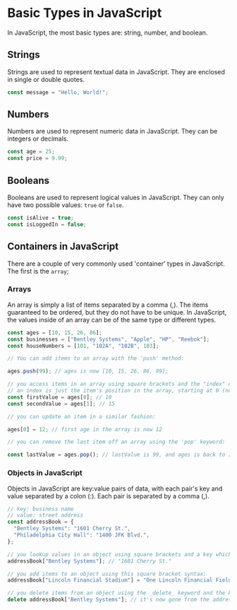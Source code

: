 # Basic Types in JavaScript

In JavaScript, the most basic types are: string, number, and boolean.

## Strings

Strings are used to represent textual data in JavaScript. They are enclosed in single or double quotes.

```javascript
const message = "Hello, World!";
```

## Numbers

Numbers are used to represent numeric data in JavaScript. They can be integers or decimals.

```javascript
const age = 25;
const price = 9.99;
```

## Booleans

Booleans are used to represent logical values in JavaScript. They can only have two possible values: `true` or `false`.

```javascript
const isAlive = true;
const isLoggedIn = false;
```

## Containers in JavaScript

There are a couple of very commonly used 'container' types in JavaScript. The first is the `array`;

### Arrays

An array is simply a list of items separated by a comma (,). The items guaranteed to be ordered, but they do not have to be unique.
In JavaScript, the values inside of an array can be of the same type or different types.

```javascript
const ages = [10, 15, 26, 86];
const businesses = ["Bentley Systems", "Apple", "HP", "Reebok"];
const houseNumbers = [101, "102A", "102B", 103];

// You can add items to an array with the 'push' method:

ages.push(99); // ages is now [10, 15, 26, 86, 99];

// you access items in an array using square brackets and the "index" of the item:
// an index is just the item's position in the array, starting at 0 (not 1!)
const firstValue = ages[0]; // 10
const secondValue = ages[1]; // 15

// you can update an item in a similar fashion:

ages[0] = 12; // first age in the array is now 12

// you can remove the last item off an array using the 'pop' keyword:

const lastValue = ages.pop(); // lastValue is 99, and ages is back to [10, 15, 26, 86];
```

### Objects in JavaScript

Objects in JavaScript are key:value pairs of data, with each pair's key and value separated by a colon (:).
Each pair is separated by a comma (,).

```javascript
// key: business name
// value: street address
const addressBook = {
  "Bentley Systems": "1601 Cherry St.",
  "Philadelphia City Hall": "1400 JFK Blvd.",
};

// you lookup values in an object using square brackets and a key which exists in the object:
addressBook["Bentley Systems"]; // "1601 Cherry St."

// you add items to an object using this square bracket syntax:
addressBook["Lincoln Financial Stadium"] = "One Lincoln Financial Field Way"; // now added to the addressBook

// you delete items from an object using the _delete_ keyword and the key of the item you want to delete:
delete addressBook["Bentley Systems"]; // it's now gone from the addressBook
```
